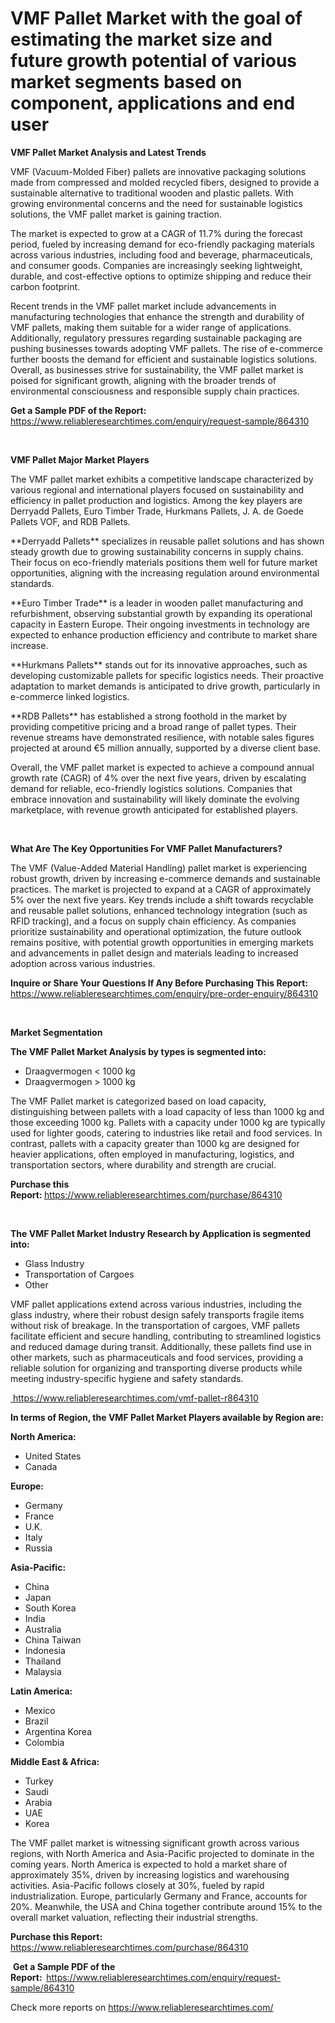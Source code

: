 <p><h1>VMF Pallet Market with the goal of estimating the market size and future growth potential of various market segments based on component, applications and end user</h1></p><p><strong>VMF Pallet Market Analysis and Latest Trends</strong></p>
<p><p>VMF (Vacuum-Molded Fiber) pallets are innovative packaging solutions made from compressed and molded recycled fibers, designed to provide a sustainable alternative to traditional wooden and plastic pallets. With growing environmental concerns and the need for sustainable logistics solutions, the VMF pallet market is gaining traction. </p><p>The market is expected to grow at a CAGR of 11.7% during the forecast period, fueled by increasing demand for eco-friendly packaging materials across various industries, including food and beverage, pharmaceuticals, and consumer goods. Companies are increasingly seeking lightweight, durable, and cost-effective options to optimize shipping and reduce their carbon footprint.</p><p>Recent trends in the VMF pallet market include advancements in manufacturing technologies that enhance the strength and durability of VMF pallets, making them suitable for a wider range of applications. Additionally, regulatory pressures regarding sustainable packaging are pushing businesses towards adopting VMF pallets. The rise of e-commerce further boosts the demand for efficient and sustainable logistics solutions. Overall, as businesses strive for sustainability, the VMF pallet market is poised for significant growth, aligning with the broader trends of environmental consciousness and responsible supply chain practices.</p></p>
<p><strong>Get a Sample PDF of the Report:&nbsp;</strong> <a href="https://www.reliableresearchtimes.com/enquiry/request-sample/864310?utm_campaign=2141&utm_medium=2&utm_source=Github&utm_content=ia&utm_term=08022025&utm_id=vmf-pallet">https://www.reliableresearchtimes.com/enquiry/request-sample/864310</a></p>
<p>&nbsp;</p>
<p><strong>VMF Pallet Major Market Players</strong></p>
<p><p>The VMF pallet market exhibits a competitive landscape characterized by various regional and international players focused on sustainability and efficiency in pallet production and logistics. Among the key players are Derryadd Pallets, Euro Timber Trade, Hurkmans Pallets, J. A. de Goede Pallets VOF, and RDB Pallets.</p><p>**Derryadd Pallets** specializes in reusable pallet solutions and has shown steady growth due to growing sustainability concerns in supply chains. Their focus on eco-friendly materials positions them well for future market opportunities, aligning with the increasing regulation around environmental standards.</p><p>**Euro Timber Trade** is a leader in wooden pallet manufacturing and refurbishment, observing substantial growth by expanding its operational capacity in Eastern Europe. Their ongoing investments in technology are expected to enhance production efficiency and contribute to market share increase.</p><p>**Hurkmans Pallets** stands out for its innovative approaches, such as developing customizable pallets for specific logistics needs. Their proactive adaptation to market demands is anticipated to drive growth, particularly in e-commerce linked logistics.</p><p>**RDB Pallets** has established a strong foothold in the market by providing competitive pricing and a broad range of pallet types. Their revenue streams have demonstrated resilience, with notable sales figures projected at around €5 million annually, supported by a diverse client base.</p><p>Overall, the VMF pallet market is expected to achieve a compound annual growth rate (CAGR) of 4% over the next five years, driven by escalating demand for reliable, eco-friendly logistics solutions. Companies that embrace innovation and sustainability will likely dominate the evolving marketplace, with revenue growth anticipated for established players.</p></p>
<p>&nbsp;</p>
<p><strong>What Are The Key Opportunities For VMF Pallet Manufacturers?</strong></p>
<p><p>The VMF (Value-Added Material Handling) pallet market is experiencing robust growth, driven by increasing e-commerce demands and sustainable practices. The market is projected to expand at a CAGR of approximately 5% over the next five years. Key trends include a shift towards recyclable and reusable pallet solutions, enhanced technology integration (such as RFID tracking), and a focus on supply chain efficiency. As companies prioritize sustainability and operational optimization, the future outlook remains positive, with potential growth opportunities in emerging markets and advancements in pallet design and materials leading to increased adoption across various industries.</p></p>
<p><strong>Inquire or Share Your Questions If Any Before Purchasing This Report:</strong> <a href="https://www.reliableresearchtimes.com/enquiry/pre-order-enquiry/864310?utm_campaign=2141&utm_medium=2&utm_source=Github&utm_content=ia&utm_term=08022025&utm_id=vmf-pallet">https://www.reliableresearchtimes.com/enquiry/pre-order-enquiry/864310</a></p>
<p>&nbsp;</p>
<p><strong>Market Segmentation</strong></p>
<p><strong>The VMF Pallet Market Analysis by types is segmented into:</strong></p>
<p><ul><li>Draagvermogen < 1000 kg</li><li>Draagvermogen > 1000 kg</li></ul></p>
<p><p>The VMF Pallet market is categorized based on load capacity, distinguishing between pallets with a load capacity of less than 1000 kg and those exceeding 1000 kg. Pallets with a capacity under 1000 kg are typically used for lighter goods, catering to industries like retail and food services. In contrast, pallets with a capacity greater than 1000 kg are designed for heavier applications, often employed in manufacturing, logistics, and transportation sectors, where durability and strength are crucial.</p></p>
<p><strong>Purchase this Report:&nbsp;</strong><a href="https://www.reliableresearchtimes.com/purchase/864310?utm_campaign=2141&utm_medium=2&utm_source=Github&utm_content=ia&utm_term=08022025&utm_id=vmf-pallet">https://www.reliableresearchtimes.com/purchase/864310</a></p>
<p>&nbsp;</p>
<p><strong>The VMF Pallet Market Industry Research by Application is segmented into:</strong></p>
<p><ul><li>Glass Industry</li><li>Transportation of Cargoes</li><li>Other</li></ul></p>
<p><p>VMF pallet applications extend across various industries, including the glass industry, where their robust design safely transports fragile items without risk of breakage. In the transportation of cargoes, VMF pallets facilitate efficient and secure handling, contributing to streamlined logistics and reduced damage during transit. Additionally, these pallets find use in other markets, such as pharmaceuticals and food services, providing a reliable solution for organizing and transporting diverse products while meeting industry-specific hygiene and safety standards.</p></p>
<p><a href="https://www.reliableresearchtimes.com/vmf-pallet-r864310?utm_campaign=2141&utm_medium=2&utm_source=Github&utm_content=ia&utm_term=08022025&utm_id=vmf-pallet">&nbsp;https://www.reliableresearchtimes.com/vmf-pallet-r864310</a></p>
<p><strong>In terms of Region, the VMF Pallet Market Players available by Region are:</strong></p>
<p>
    <p> <strong> North America: </strong>
        <ul>
            <li>United States</li>
            <li>Canada</li>
        </ul>
        </p> 
    <p> <strong> Europe: </strong>
        <ul>
            <li>Germany</li>
            <li>France</li>
            <li>U.K.</li>
            <li>Italy</li>
            <li>Russia</li>
        </ul>
        </p> 
    <p> <strong> Asia-Pacific: </strong>
        <ul>
            <li>China</li>
            <li>Japan</li>
            <li>South Korea</li>
            <li>India</li>
            <li>Australia</li>
            <li>China Taiwan</li>
            <li>Indonesia</li>
            <li>Thailand</li>
            <li>Malaysia</li>
        </ul>
        </p> 
    <p> <strong> Latin America: </strong>
        <ul>
            <li>Mexico</li>
            <li>Brazil</li>
            <li>Argentina Korea</li>
            <li>Colombia</li>
        </ul>
        </p> 
    <p> <strong> Middle East & Africa: </strong>
        <ul>
            <li>Turkey</li>
            <li>Saudi</li>
            <li>Arabia</li>
            <li>UAE</li>
            <li>Korea</li>
        </ul>
    </p>
    </p>
<p><p>The VMF pallet market is witnessing significant growth across various regions, with North America and Asia-Pacific projected to dominate in the coming years. North America is expected to hold a market share of approximately 35%, driven by increasing logistics and warehousing activities. Asia-Pacific follows closely at 30%, fueled by rapid industrialization. Europe, particularly Germany and France, accounts for 20%. Meanwhile, the USA and China together contribute around 15% to the overall market valuation, reflecting their industrial strengths.</p></p>
<p><strong>Purchase this Report: </strong><a href="https://www.reliableresearchtimes.com/purchase/864310?utm_campaign=2141&utm_medium=2&utm_source=Github&utm_content=ia&utm_term=08022025&utm_id=vmf-pallet">https://www.reliableresearchtimes.com/purchase/864310</a></p>
<p>&nbsp;<strong>Get a Sample PDF of the Report:&nbsp;&nbsp;</strong><a href="https://www.reliableresearchtimes.com/enquiry/request-sample/864310?utm_campaign=2141&utm_medium=2&utm_source=Github&utm_content=ia&utm_term=08022025&utm_id=vmf-pallet">https://www.reliableresearchtimes.com/enquiry/request-sample/864310</a></p>
<p><strong></strong></p>
<p>Check more reports on <a href="https://www.reliableresearchtimes.com/?utm_campaign=2141&utm_medium=2&utm_source=Github&utm_content=ia&utm_term=08022025&utm_id=vmf-pallet">https://www.reliableresearchtimes.com/</a></p>